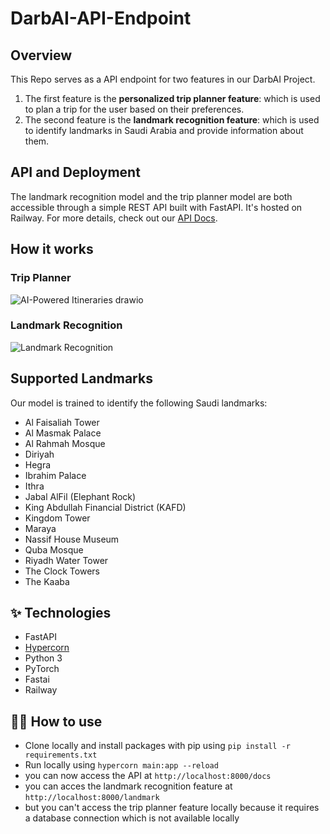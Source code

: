 
# DarbAI-API-Endpoint

## Overview

This Repo serves as a API endpoint for two features in our DarbAI Project. 
1. The first feature is the **personalized trip planner feature**: which is used to plan a trip for the user based on their preferences.
2. The second feature is the **landmark recognition feature**: which is used to identify landmarks in Saudi Arabia and provide information about them.

## API and Deployment

The landmark recognition model and 
the trip planner model are both accessible through a simple REST API built with FastAPI. It's hosted on Railway. For more details, check out our [API Docs](https://fastapi-production-c2d8.up.railway.app/docs).

## How it works
### Trip Planner
![AI-Powered Itineraries drawio](https://github.com/MohammmedAb/DarbAI-API-Endpoint/assets/83492447/f171b347-f1af-4df4-8dc8-2e70008f6e3a)

### Landmark Recognition
![Landmark Recognition](https://github.com/MohammmedAb/DarbAI-API-Endpoint/assets/83492447/926e97b7-2d33-4e94-8927-7fd7238e4497)


## Supported Landmarks

Our model is trained to identify the following Saudi landmarks:

- Al Faisaliah Tower
- Al Masmak Palace
- Al Rahmah Mosque
- Diriyah
- Hegra
- Ibrahim Palace
- Ithra
- Jabal AlFil (Elephant Rock)
- King Abdullah Financial District (KAFD)
- Kingdom Tower
- Maraya
- Nassif House Museum
- Quba Mosque
- Riyadh Water Tower
- The Clock Towers
- The Kaaba

## ✨ Technologies

- FastAPI
- [Hypercorn](https://hypercorn.readthedocs.io/)
- Python 3
- PyTorch
- Fastai
- Railway


## 💁‍♀️ How to use

- Clone locally and install packages with pip using `pip install -r requirements.txt`
- Run locally using `hypercorn main:app --reload`
- you can now access the API at `http://localhost:8000/docs`
- you can acces the landmark recognition feature at `http://localhost:8000/landmark`
- but you can't access the trip planner feature locally because it requires a database connection which is not available locally

